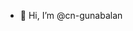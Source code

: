 - 👋 Hi, I’m @cn-gunabalan

<!---
cn-gunabalan/cn-gunabalan is a ✨ special ✨ repository because its `README.md` (this file) appears on your GitHub profile.
You can click the Preview link to take a look at your changes.
--->
